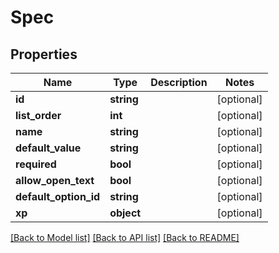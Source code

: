# Spec

## Properties
Name | Type | Description | Notes
------------ | ------------- | ------------- | -------------
**id** | **string** |  | [optional] 
**list_order** | **int** |  | [optional] 
**name** | **string** |  | [optional] 
**default_value** | **string** |  | [optional] 
**required** | **bool** |  | [optional] 
**allow_open_text** | **bool** |  | [optional] 
**default_option_id** | **string** |  | [optional] 
**xp** | **object** |  | [optional] 

[[Back to Model list]](../README.md#documentation-for-models) [[Back to API list]](../README.md#documentation-for-api-endpoints) [[Back to README]](../README.md)


